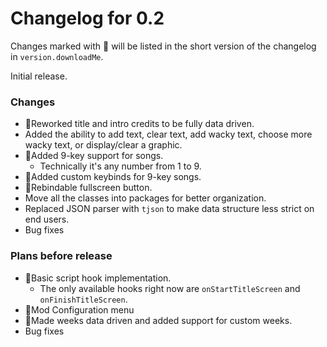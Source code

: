 # Changelog for 0.2

Changes marked with 💖 will be listed in the short version of the changelog in `version.downloadMe`.

Initial release.

### Changes
- 💖Reworked title and intro credits to be fully data driven.
- Added the ability to add text, clear text, add wacky text, choose more wacky text, or display/clear a graphic.
- 💖Added 9-key support for songs.
  - Technically it's any number from 1 to 9.
- 💖Added custom keybinds for 9-key songs.
- 💖Rebindable fullscreen button.
- Move all the classes into packages for better organization.
- Replaced JSON parser with `tjson` to make data structure less strict on end users.
- Bug fixes

### Plans before release

- 💖Basic script hook implementation.
  - The only available hooks right now are `onStartTitleScreen` and `onFinishTitleScreen`.
- 💖Mod Configuration menu
- 💖Made weeks data driven and added support for custom weeks.
- Bug fixes